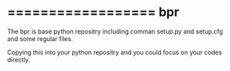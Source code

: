 ==================
bpr
==================

The bpr is base python repositry including comman setup.py and setup.cfg and
some regular files.

Copying this into your python repositry and you could focus on your codes
directly.
